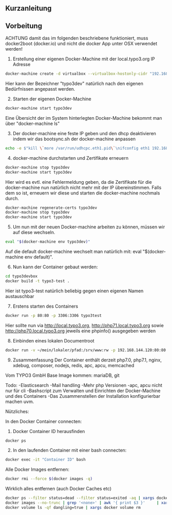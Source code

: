 ## Kurzanleitung

## Vorbeitung

ACHTUNG damit das im folgenden beschriebene funktioniert, muss docker2boot (docker.io) und nicht die docker App unter OSX verwendet werden!

1. Erstellung einer eigenen Docker-Machine mit der local.typo3.org IP Adresse

```bash
docker-machine create -d virtualbox --virtualbox-hostonly-cidr "192.168.144.1/24" typo3dev
```

Hier kann der Bezeichner "typo3dev" natürlich nach den eigenen Bedürfnissen angepasst werden.

2. Starten der eigenen Docker-Machine

```bash
docker-machine start typo3dev
```

Eine Übersicht der im System hinterlegten Docker-Machine bekommt man über "docker-machine ls"

3. Der docker-machine eine feste IP geben und den dhcp deaktivieren indem wir das bootsync.sh der docker-machine anpassen

```bash
echo -e $"kill \`more /var/run/udhcpc.eth1.pid\`\nifconfig eth1 192.168.144.120 netmask 255.255.255.0 broadcast 192.168.144.255 up" | docker-machine ssh typo3dev sudo tee /var/lib/boot2docker/bootsync.sh > /dev/null
```

4. docker-machine durchstarten und Zertifikate erneuern

```bash
docker-machine stop typo3dev
docker-machine start typo3dev
```

Hier wird es evtl. eine Fehlermeldung geben, da die Zertifikate für die docker-machine nun natürlich nicht mehr mit der IP übereinstimmen. Falls dem so ist, erneuern wir diese und starten die docker-machine nochmals durch.

```bash
docker-machine regenerate-certs typo3dev
docker-machine stop typo3dev
docker-machine start typo3dev
```

5. Um nun mit der neuen Docker-machine arbeiten zu können, müssen wir auf diese wechseln.

```bash
eval "$(docker-machine env typo3dev)"
```

Auf die default docker-machine wechselt man natürlich mit: eval "$(docker-machine env default)".

6. Nun kann der Container gebaut werden:

```bash
cd typo3devbox
docker build -t typo3-test .
```

Hier ist typo3-test natürlich beliebig gegen einen eigenen Namen austauschbar

7. Erstens starten des Containers

```bash
docker run -p 80:80 -p 3306:3306 typo3test
```

Hier sollte nun via http://local.typo3.org, http://php71.local.typo3.org sowie http://php70.local.typo3.org jeweils eine phpinfo() ausgegeben werden

8. Einbinden eines lokalen Documentroot

```bash
docker run -v ~/mein/lokaler/pfad:/srv/www:rw -p 192.168.144.120:80:80 -p 192.168.144.120:3306:3306 typo3-test
```

9. Zusammenfassung
Der Container enthält derzeit php7.0, php7.1, nginx, xdebug, composer, nodejs, redis, apc, apcu, memcached

Vom TYPO3 GmbH Base Image kommen:
mariaDB, git

Todo:
-Elasticsearch
-Mail handling
-Mehr php Versionen
-apc, apcu nicht nur für cli
-Bashscript zum Verwalten und Einrichten der Docker-Machine und des Containers
-Das Zusammenstellen der Installation konfigurierbar machen
uvm.

Nützliches:

In den Docker Container connecten:

1. Docker Container ID herausfinden

```bash
docker ps
```

2. In den laufenden Container mit einer bash connecten:

```bash
docker exec -it "Container ID" bash
```

Alle Docker Images entfernen:

```bash
docker rmi --force $(docker images -q)
```

Wirklich alles entfernen (auch Docker Caches etc)

```bash
docker ps --filter status=dead --filter status=exited -aq | xargs docker rm -v
docker images --no-trunc | grep '<none>' | awk '{ print $3 }'     | xargs docker rmi
docker volume ls -qf dangling=true | xargs docker volume rm
```